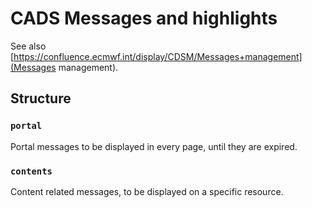 # CADS Messages and highlights

See also [https://confluence.ecmwf.int/display/CDSM/Messages+management](Messages management).

## Structure

### `portal`

Portal messages to be displayed in every page, until they are expired.

### `contents`

Content related messages, to be displayed on a specific resource.
